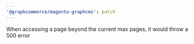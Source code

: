 ```yaml
---
'@graphcommerce/magento-graphcms': patch
---
```


When accessing a page beyond the current max pages, it would throw a 500 error
